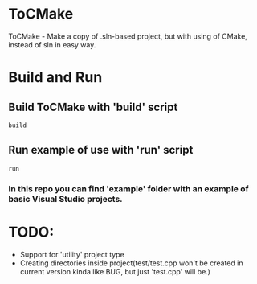 # ToCMake
ToCMake - Make a copy of .sln-based project, but with using of CMake, instead of sln in easy way.

# Build and Run
## Build ToCMake with 'build' script
```console
build
```
## Run example of use with 'run' script
```console
run
```
### In this repo you can find 'example' folder with an example of basic Visual Studio projects.

# TODO:
- Support for 'utility' project type
- Creating directories inside project(test/test.cpp won't be created in current version kinda like BUG, but just 'test.cpp' will be.)
